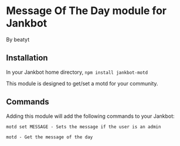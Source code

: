 # Message Of The Day module for Jankbot
By beatyt

## Installation
In your Jankbot home directory, `npm install jankbot-motd`

This module is designed to get/set a motd for your community.

## Commands

Adding this module will add the following commands to your Jankbot:

  `motd set MESSAGE - Sets the message if the user is an admin`

  `motd - Get the message of the day`
